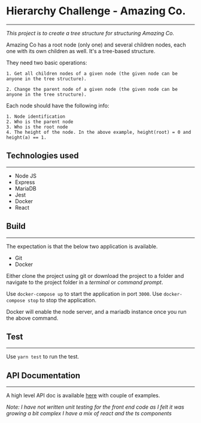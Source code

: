 # Hierarchy Challenge - Amazing Co.
-----------

_This project is to create a tree structure for structuring Amazing Co._

Amazing Co has a root node (only one) and several children nodes, each one with its own children as well. It's a tree-based structure.

They need two  basic operations:

    1. Get all children nodes of a given node (the given node can be anyone in the tree structure).

    2. Change the parent node of a given node (the given node can be anyone in the tree structure).

Each node should have the following info:

    1. Node identification
    2. Who is the parent node
    3. Who is the root node
    4. The height of the node. In the above example, height(root) = 0 and height(a) == 1.


## Technologies used
---
* Node JS
* Express
* MariaDB
* Jest
* Docker
* React

## Build
---

The expectation is that the below two application is available.

* Git 
* Docker

Either clone the project using git or download the project to a folder and navigate to the project folder in a *terminal* or *command prompt*.

Use ```docker-compose up``` to start the application in port ```3000```. 
Use ```docker-compose stop``` to stop the application. 

Docker will enable the node server, and a mariadb instance once you run the above command.

## Test
---

Use ```yarn test``` to run the test. 

## API Documentation
___

A high level API doc is available [here](https://documenter.getpostman.com/view/8855737/SVmySHoe?version=latest) with couple of examples.

*Note: I have not written unit testing for the front end code as I felt it was growing a bit complex I have a mix of react and the ts components*